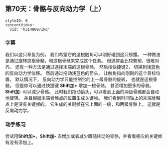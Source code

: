 ## 第70天：骨骼与反向动力学（上）

```@TencentVideo
styleID: 0
tencentVideo:
  vid: 'k31480971kq'

```


### 字幕

我们以这只章鱼为例，
我们希望它的这根触角可以刚好碰到这只螃蟹。
一种做法是通过旋转这根骨骼，和这根骨骼来完成这个任务。
但通常会比较繁琐，很难对齐。
还有一种方法是通过选择末端的这根骨骼，
然后按快捷键2，
切换到浅蓝色的反向动力学位移。
然后通过拖动浅蓝色的箭头，
让触角指向刚刚的这个目标位置。
默认情况下，
反向动力学只能控制它的上一级骨骼的旋转，
也就是这根骨骼。
但是你可以通过快捷键 **Shift加+** 增加一根骨骼，
甚至增加更多的骨骼。
**Shift加-** 可以减少骨骼。
此时我们拖动箭头，可以看到上面的两级骨骼都会自动地旋转。
并且根据末端骨骼点的位置生成关键帧。
我们看到时间轴上的末端骨骼点上是没有关键帧的。
它生成的关键帧在它上面的一级，和两级骨骼上。
这就是反向动力学。

### 动手练习
尝试用**Shift加+**，**Shift加-** 去增加或者减少跟随转动的骨骼，并看看相应的关键帧有没有添加上。